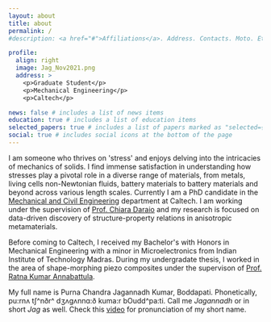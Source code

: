```yaml
---
layout: about
title: about
permalink: /
#description: <a href="#">Affiliations</a>. Address. Contacts. Moto. Etc.

profile:
  align: right
  image: Jag_Nov2021.png
  address: >
    <p>Graduate Student</p>
    <p>Mechanical Engineering</p>
    <p>Caltech</p>

news: false # includes a list of news items
education: true # includes a list of education items
selected_papers: true # includes a list of papers marked as "selected={true}"
social: true # includes social icons at the bottom of the page
---
```


I am someone who thrives on 'stress' and enjoys delving into the intricacies of mechanics of solids. I find immense satisfaction in understanding how stresses play a pivotal role in a diverse range of materials, from metals, living cells non-Newtonian fluids, battery materials to battery materials and beyond across various length scales. Currently I am a PhD candidate in the [Mechanical and Civil Engineering](https://mce.caltech.edu/) department at Caltech. I am working under the supervision of [Prof. Chiara Daraio](http://www.daraio.caltech.edu/) and my research is focused on data-driven discovery of structure-property relations in anisotropic metamaterials.

Before coming to Caltech, I received my Bachelor's with Honors in Mechanical Engineering with a minor in Microelectronics from Indian Institute of Technology Madras. During my undergradate thesis, I worked in the area of shape-morphing piezo composites under the supervison of [Prof. Ratna Kumar Annabattula](https://home.iitm.ac.in/ratna/).

My full name is Purna Chandra Jagannadh Kumar, Boddapati. Phonetically, pu:rnʌ tʃ^nðr^ dʒʌgʌnnɑ:ð kuma:r bOudd^pa:ti. Call me _Jagannadh_ or in short _Jag_ as well.
Check this [video](https://www.youtube.com/watch?v=LE0iLFzz0nA) for pronunciation of my short name.
